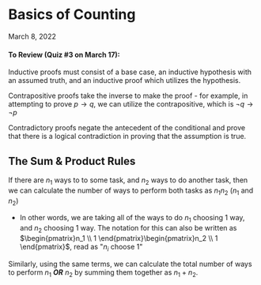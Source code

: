 # Basics of Counting
March 8, 2022

#### To Review (Quiz #3 on March 17):
Inductive proofs must consist of a base case, an inductive hypothesis with an assumed truth, and an inductive proof which utilizes the hypothesis.

Contrapositive proofs take the inverse to make the proof - for example, in attempting to prove $p \rightarrow q$, we can utilize the contrapositive, which is $\lnot q \rightarrow \lnot p$

Contradictory proofs negate the antecedent of the conditional and prove that there is a logical contradiction in proving that the assumption is true.

## The Sum & Product Rules

If there are $n_1$ ways to to some task, and $n_2$ ways to do another task, then we can calculate the number of ways to perform both tasks as  $n_1n_2$ ($n_1$ and $n_2$)
- In other words, we are taking all of the ways to do $n_1$ choosing 1 way, and $n_2$ choosing 1 way. The notation for this can also be written as $\begin{pmatrix}n_1  \\ 1 \end{pmatrix}\begin{pmatrix}n_2  \\ 1 \end{pmatrix}$, read as "$n_i$ choose 1" 

Similarly, using the same terms, we can calculate the total number of ways to perform $n_1$ ***OR*** $n_2$ by summing them together as $n_1 + n_2$.